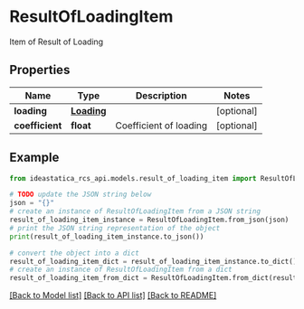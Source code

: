 # ResultOfLoadingItem

Item of Result of Loading

## Properties

Name | Type | Description | Notes
------------ | ------------- | ------------- | -------------
**loading** | [**Loading**](Loading.md) |  | [optional] 
**coefficient** | **float** | Coefficient of loading | [optional] 

## Example

```python
from ideastatica_rcs_api.models.result_of_loading_item import ResultOfLoadingItem

# TODO update the JSON string below
json = "{}"
# create an instance of ResultOfLoadingItem from a JSON string
result_of_loading_item_instance = ResultOfLoadingItem.from_json(json)
# print the JSON string representation of the object
print(result_of_loading_item_instance.to_json())

# convert the object into a dict
result_of_loading_item_dict = result_of_loading_item_instance.to_dict()
# create an instance of ResultOfLoadingItem from a dict
result_of_loading_item_from_dict = ResultOfLoadingItem.from_dict(result_of_loading_item_dict)
```
[[Back to Model list]](../README.md#documentation-for-models) [[Back to API list]](../README.md#documentation-for-api-endpoints) [[Back to README]](../README.md)



